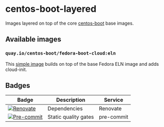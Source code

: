 # centos-boot-layered

Images layered on top of the core [centos-boot][5] base images.

## Available images

### `quay.io/centos-boot/fedora-boot-cloud:eln`

This [simple image](fedora-boot-cloud/) builds on top of the base Fedora ELN image
and adds cloud-init.

## Badges

| Badge                   | Description          | Service      |
| ----------------------- | -------------------- | ------------ |
| [![Renovate][1]][2]     | Dependencies         | Renovate     |
| [![Pre-commit][3]][4]   | Static quality gates | pre-commit   |

[1]: https://img.shields.io/badge/renovate-enabled-brightgreen?logo=renovate
[2]: https://renovatebot.com
[3]: https://img.shields.io/badge/pre--commit-enabled-brightgreen?logo=pre-commit
[4]: https://pre-commit.com/
[5]: https://github.com/CentOS/centos-boot
